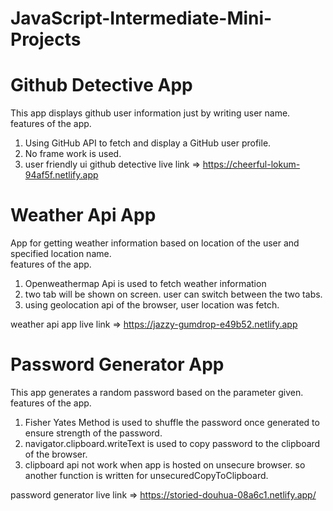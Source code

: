 # JavaScript-Intermediate-Mini-Projects
 
# Github Detective App
  This app displays github user information just by writing user name.
  <br>
  features of the app.
  1. Using GitHub API to fetch and display a GitHub user profile.
  2. No frame work is used.
  3. user friendly ui
github detective live link => https://cheerful-lokum-94af5f.netlify.app


# Weather Api App
  App for getting weather information based on location of the user and specified location name.
  <br>
  features of the app.
  1. Openweathermap Api is used to fetch weather information
  2. two tab will be shown on screen. user can switch between the two tabs.
  3. using geolocation api of the browser, user location was fetch.
  
weather api app  live link => https://jazzy-gumdrop-e49b52.netlify.app


# Password Generator App
  This app generates a random password based on the parameter given.
  <br>
  features of the app.
  1. Fisher Yates Method is used to shuffle the password once generated to ensure strength of the password.
  2. navigator.clipboard.writeText is used to copy password to the clipboard of the browser.
  3. clipboard api not work when app is hosted on unsecure browser. so another function is written for unsecuredCopyToClipboard.
  
password generator live link => https://storied-douhua-08a6c1.netlify.app/
